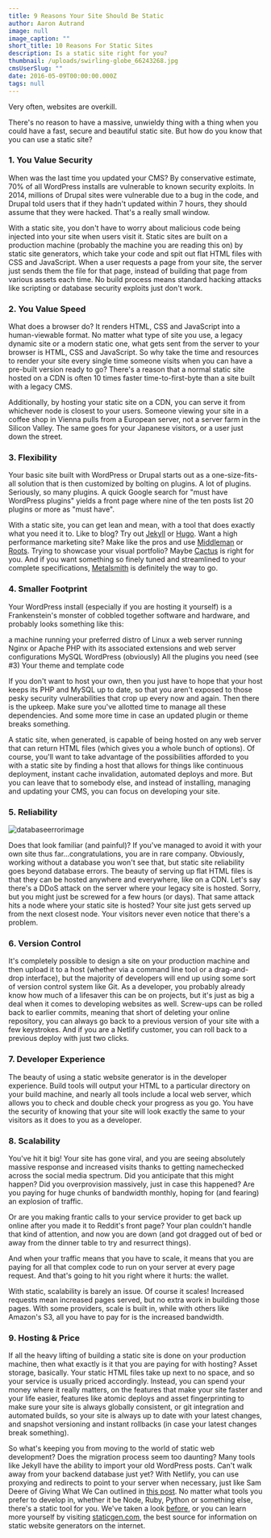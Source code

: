 ```yaml
---
title: 9 Reasons Your Site Should Be Static
author: Aaron Autrand
image: null
image_caption: ""
short_title: 10 Reasons For Static Sites
description: Is a static site right for you?
thumbnail: /uploads/swirling-globe_66243268.jpg
cmsUserSlug: ""
date: 2016-05-09T00:00:00.000Z
tags: null
---
```


Very often, websites are overkill.

There's no reason to have a massive, unwieldy thing with a thing when you could have a fast, secure and beautiful static site. But how do you know that you can use a static site?

### 1. You Value Security

When was the last time you updated your CMS? By conservative estimate, 70% of all WordPress installs are vulnerable to known security exploits. In 2014, millions of Drupal sites were vulnerable due to a bug in the code, and Drupal told users that if they hadn't updated within 7 hours, they should assume that they were hacked. That's a really small window.

With a static site, you don't have to worry about malicious code being injected into your site when users visit it. Static sites are built on a production machine (probably the machine you are reading this on) by static site generators, which take your code and spit out flat HTML files with CSS and JavaScript. When a user requests a page from your site, the server just sends them the file for that page, instead of building that page from various assets each time. No build process means standard hacking attacks like scripting or database security exploits just don't work.

### 2. You Value Speed

What does a browser do? It renders HTML, CSS and JavaScript into a human-viewable format. No matter what type of site you use, a legacy dynamic site or a modern static one, what gets sent from the server to your browser is HTML, CSS and JavaScript. So why take the time and resources to render your site every single time someone visits when you can have a pre-built version ready to go? There's a reason that a normal static site hosted on a CDN is often 10 times faster time-to-first-byte than a site built with a legacy CMS.

Additionally, by hosting your static site on a CDN, you can serve it from whichever node is closest to your users. Someone viewing your site in a coffee shop in Vienna pulls from a European server, not a server farm in the Silicon Valley. The same goes for your Japanese visitors, or a user just down the street.

### 3. Flexibility

Your basic site built with WordPress or Drupal starts out as a one-size-fits-all solution that is then customized by bolting on plugins. A lot of plugins. Seriously, so many plugins. A quick Google search for "must have WordPress plugins" yields a front page where nine of the ten posts list 20 plugins or more as "must have".

With a static site, you can get lean and mean, with a tool that does exactly what you need it to. Like to blog? Try out [Jekyll](http://jekyllrb.com) or [Hugo](http://gohugo.io). Want a high performance marketing site? Make like the pros and use [Middleman](http://www.middlemanapp.com) or [Roots](http://www.roots.cx). Trying to showcase your visual portfolio? Maybe [Cactus](https://github.com/koenbok/cactus) is right for you. And if you want something so finely tuned and streamlined to your complete specifications, [Metalsmith](http://metalsmith.io) is definitely the way to go.

### 4. Smaller Footprint

Your WordPress install (especially if you are hosting it yourself) is a Frankenstein's monster of cobbled together software and hardware, and probably looks something like this:

a machine running your preferred distro of Linux
a web server running Nginx or Apache
PHP with its associated extensions and web server configurations
MySQL
WordPress (obviously)
All the plugins you need (see #3)
Your theme and template code

If you don't want to host your own, then you just have to hope that your host keeps its PHP and MySQL up to date, so that you aren't exposed to those pesky security vulnerabilities that crop up every now and again. Then there is the upkeep. Make sure you've allotted time to manage all these dependencies. And some more time in case an updated plugin or theme breaks something.

A static site, when generated, is capable of being hosted on any web server that can return HTML files (which gives you a whole bunch of options). Of course, you'll want to take advantage of the possibilities afforded to you with a static site by finding a host that allows for things like continuous deployment, instant cache invalidation, automated deploys and more. But you can leave that to somebody else, and instead of installing, managing and updating your CMS, you can focus on developing your site.


### 5. Reliability

![databaseerrorimage](databaseerrorimage)

Does that look familiar (and painful)? If you've managed to avoid it with your own site thus far...congratulations, you are in rare company. Obviously, working without a database you won't see that, but static site reliability goes beyond database errors. The beauty of serving up flat HTML files is that they can be hosted anywhere and everywhere, like on a CDN. Let's say there's a DDoS attack on the server where your legacy site is hosted. Sorry, but you might just be screwed for a few hours (or days). That same attack hits a node where your static site is hosted? Your site just gets served up from the next closest node. Your visitors never even notice that there's a problem.

### 6. Version Control

It's completely possible to design a site on your production machine and then upload it to a host (whether via a command line tool or a drag-and-drop interface), but the majority of developers will end up using some sort of version control system like Git. As a developer, you probably already know how much of a lifesaver this can be on projects, but it's just as big a deal when it comes to developing websites as well. Screw-ups can be rolled back to earlier commits, meaning that short of deleting your online repository, you can always go back to a previous version of your site with a few keystrokes. And if you are a Netlify customer, you can roll back to a previous deploy with just two clicks.

### 7. Developer Experience

The beauty of using a static website generator is in the developer experience. Build tools will output your HTML to a particular directory on your build machine, and nearly all tools include a local web server, which allows you to check and double check your progress as you go. You have the security of knowing that your site will look exactly the same to your visitors as it does to you as a developer.

### 8. Scalability

You've hit it big! Your site has gone viral, and you are seeing absolutely massive response and increased visits thanks to getting namechecked across the social media spectrum. Did you anticipate that this might happen? Did you overprovision massively, just in case this happened? Are you paying for huge chunks of bandwidth monthly, hoping for (and fearing) an explosion of traffic.

Or are you making frantic calls to your service provider to get back up online after you made it to Reddit's front page? Your plan couldn't handle that kind of attention, and now you are down (and got dragged out of bed or away from the dinner table to try and resurrect things).

And when your traffic means that you have to scale, it means that you are paying for all that complex code to run on your server at every page request. And that's going to hit you right where it hurts: the wallet.

With static, scalability is barely an issue. Of course it scales! Increased requests mean increased pages served, but no extra work in building those pages. With some providers, scale is built in, while with others like Amazon's S3, all you have to pay for is the increased bandwidth.

### 9. Hosting & Price

If all the heavy lifting of building a static site is done on your production machine, then what exactly is it that you are paying for with hosting? Asset storage, basically. Your static HTML files take up next to no space, and so your service is usually priced accordingly. Instead, you can spend your money where it really matters, on the features that make your site faster and your life easier, features like atomic deploys and asset fingerprinting to make sure your site is always globally consistent, or git integration and automated builds, so your site is always up to date with your latest changes, and snapshot versioning and instant rollbacks (in case your latest changes break something).

So what's keeping you from moving to the world of static web development? Does the migration process seem too daunting? Many tools like Jekyll have the ability to import your old WordPress posts. Can't walk away from your backend database just yet? With Netlify, you can use proxying and redirects to point to your server when necessary, just like Sam Deere of Giving What We Can outlined in [this post](https://www.netlify.com/blog/2016/03/10/go-static-without-losing-your-server). No matter what tools you prefer to develop in, whether it be Node, Ruby, Python or something else, there's a static tool for you. We've taken a look [before](https://www.netlify.com/blog/2016/05/02/top-ten-static-website-generators), or you can learn more yourself by visiting [staticgen.com](https://www.staticgen.com), the best source for information on static website generators on the internet.  

